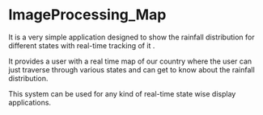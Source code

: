 # ImageProcessing_Map

It is a very simple application designed to show the rainfall distribution for different states with real-time tracking of it .

It provides a user with a real time map of our country where the user can just traverse through various states and can get to know about the rainfall distribution.

This system can be used for any kind of real-time state wise display applications.

